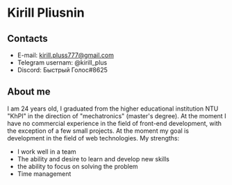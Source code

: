 # Kirill Pliusnin

## Contacts

- E-mail: kirill.pluss777@gmail.com
- Telegram usernam: @kirill_plus
- Discord: Быстрый Голос#8625

## About me

I am 24 years old, I graduated from the higher educational institution NTU "KhPI" in the direction of "mechatronics" (master's degree). At the moment I have no commercial experience in the field of front-end development, with the exception of a few small projects. At the moment my goal is development in the field of web technologies.
My strengths:

- I work well in a team
- The ability and desire to learn and develop new skills
- the ability to focus on solving the problem
- Time management